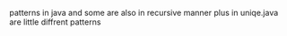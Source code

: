 patterns in java and some are also in recursive manner plus in uniqe.java are little diffrent patterns

